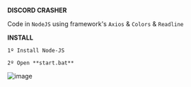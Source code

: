 **DISCORD CRASHER**

Code in `NodeJS` using framework's `Axios` & `Colors` & `Readline`

**INSTALL**

`1º Install Node-JS`

`2º Open **start.bat**`

![image](https://user-images.githubusercontent.com/69597508/98058234-f1d63200-1e22-11eb-91ec-36435f7aaf3d.png)
